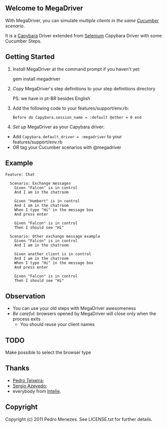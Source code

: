 ## Welcome to MegaDriver

With MegaDriver, you can simulate *multiple clients in the same [Cucu](http://en.wikipedia.org/wiki/Cucumber)[mber](https://github.com/cucumber/cucumber) scenario*.

It is a [Capybara](https://github.com/jnicklas/capybara) Driver extended from [Selenium](http://seleniumhq.org/) Capybara Driver with some Cucumber Steps.


## Getting Started

1. *Install* MegaDriver at the command prompt if you haven't yet:

    gem install megadriver
  
2. *Copy* MegaDriver's step definitions to your step definitions directory

    PS: we have in pt-BR besides English

3. Add the following code to your features/support/env.rb:

    `Before do
      Capybara.session_name = :default
      @other = 0
    end`

4. *Set up* MegaDriver as your Capybara driver:

  * Add `Capybara.default_driver = :megadriver` to your features/support/env.rb
  * *OR* tag your Cucumber scenarios with @megadriver


## Example

    Feature: Chat

      Scenario: Exchange messages
        Given "Falcon" is in control
        And I am in the chatroom

        Given "Humbert" is in control
        And I am in the chatroom
        When I type "Hi" in the message box
        And press enter

        Given "Falcon" is in control
        Then I should see "Hi"

      Scenario: Other exchange message example
        Given "Falcon" is in control
        And I am in the chatroom

        Given another client is in control
        And I am in the chatroom
        When I type "Hi" in the message box
        And press enter

        Given "Falcon" is in control
        Then I should see "Hi"


## Observation

* You can use your old steps with MegaDriver awesomeness
* *Be careful*: browsers opened by MegaDriver will close only when the process exits
    * You should reuse your client names


## TODO

Make possible to select the browser type


## Thanks

* [Pedro Teixeira](https://github.com/pedroteixeira);
* [Sergio Azevedo](https://github.com/sergiojunior);
* everybody from [Intelie](http://intelie.com.br/).

## Copyright

Copyright (c) 2011 Pedro Menezes. See LICENSE.txt for
further details.
